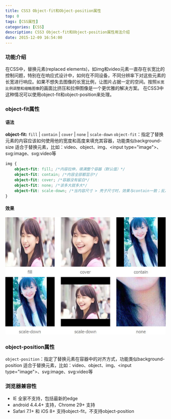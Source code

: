 ```yaml
---
title: CSS3 Object-fit和Object-position属性
top: 0
tags: [CSS属性]
categories: [CSS]
description: CSS3 Object-fit和Object-position属性用法介绍
date: 2015-12-09 16:54:00
---
```



### 功能介绍
在CSS中，替换元素(replaced elements)，如img和video元素一直存在长宽比的控制问题，特别在在响应式设计中，如何在不同设备，不同分辨率下对这些元素的长宽进行响应。如果不想失去图像的长宽比例，让图片占据一定的空间。按照`长宽比例调整和缩略图像`的画面比挤压和拉伸图像是一个更优雅的解决方案。
在CSS3中这种情况可以使用object-fit和object-position来处理。

<!-- more -->



### object-fit属性
#### 语法
**object-fit:** `fill` | `contain` | `cover` | `none` | `scale-down`
`object-fit`：指定了替换元素的内容应该如何使用他的宽度和高度来填充其容器，功能类似background-size
适合于替换元素，比如：video、object、img、&lt;input type="image"&gt;、svg:image、svg:video等

``` css
img {
    object-fit: fill; /*内容拉伸，填满整个容器（默认值）*/
    object-fit: contain; /*内容全部都显示*/
    object-fit: cover; /*容器没有留白*/
    object-fit: none; /*该多大就多大*/
    object-fit: scale-down; /*当内容尺寸 > 壳子尺寸时，效果与contain一致；反之则与none一致*/
}
```

#### 效果
![](/images/blog/css/object-fit.jpg)


### object-position属性
`object-position`：指定了替换元素在容器中的对齐方式，功能类似background-position
适合于替换元素，比如：video、object、img、&lt;input type="image"&gt;、svg:image、svg:video等


### 浏览器兼容性
- IE 全家不支持，包括最新的edge
- android 4.4.4+ 支持，Chrome 29+ 支持
- Safari 7.1+ 和 iOS 8+ 支持object-fit，不支持object-position




